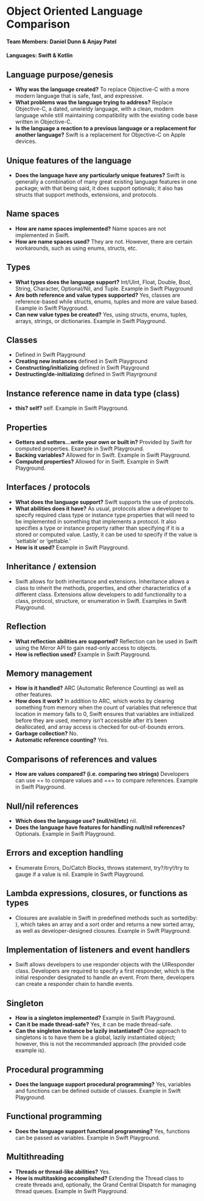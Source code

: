 # Object Oriented Language Comparison
#### Team Members: Daniel Dunn & Anjay Patel
#### Languages: Swift & Kotlin

## Language purpose/genesis
  * __Why was the language created?__ To replace Objective-C with a more modern language that is safe, fast, and expressive.
  * __What problems was the language trying to address?__ Replace Objective-C, a dated, unwieldy language, with a clean, modern language while still maintaining compatibility with the existing code base written in Objective-C.
  * __Is the language a reaction to a previous language or a replacement for another language?__ Swift is a replacement for Objective-C on Apple devices. 
## Unique features of the language
  * __Does the language have any particularly unique features?__ Swift is generally a combination of many great existing language features in one package; with that being said, it does support optionals; it also has structs that support methods, extensions, and protocols.
## Name spaces
  * __How are name spaces implemented?__ Name spaces are not implemented in Swift.
  * __How are name spaces used?__ They are not. However, there are certain workarounds, such as using enums, structs, etc.
## Types
  * __What types does the language support?__ Int/UInt, Float, Double, Bool, String, Character, Optional/Nil, and Tuple. Example in Swift Playground
  * __Are both reference and value types supported?__ Yes, classes are reference-based while structs, enums, tuples and more are value based. Example in Swift Playground.
  * __Can new value types be created?__ Yes, using structs, enums, tuples, arrays, strings, or dictionaries. Example in Swift Playground.
## Classes
  * Defined in Swift Playground
  * __Creating new instances__ defined in Swift Playground
  * __Constructing/initializing__ defined in Swift Playground
  * __Destructing/de-initializing__ defined in Swift Playrground
## Instance reference name in data type (class)
  * __this? self?__ self. Example in Swift Playground.
## Properties
  * __Getters and setters…write your own or built in?__ Provided by Swift for computed properties. Example in Swift Playground.
  * __Backing variables?__ Allowed for in Swift. Example in Swift Playground.
  * __Computed properties?__ Allowed for in Swift. Example in Swift Playground.
## Interfaces / protocols
  * __What does the language support?__ Swift supports the use of protocols.
  * __What abilities does it have?__ As usual, protocols allow a developer to specify required class type or instance type properties that will need to be implemented in something that implements a protocol. It also specifies a type or instance property rather than specifying if it is a stored or computed value. Lastly, it can be used to specify if the value is ‘settable’ or ‘gettable.’
  * __How is it used?__ Example in Swift Playground.
## Inheritance / extension
  * Swift allows for both inheritance and extensions. Inheritance allows a class to inherit the methods, properties, and other characteristics of a different class. Extensions allow developers to add functionality to a class, protocol, structure, or enumeration in Swift. Examples in Swift Playground.
## Reflection
  * __What reflection abilities are supported?__ Reflection can be used in Swift using the Mirror API to gain read-only access to objects.
  * __How is reflection used?__ Example in Swift Playground.
## Memory management
  * __How is it handled?__ ARC (Automatic Reference Counting) as well as other features.
  * __How does it work?__ In addition to ARC, which works by clearing something from memory when the count of variables that reference that location in memory falls to 0, Swift ensures that variables are initialized before they are used, memory isn’t accessible after it’s been deallocated, and array access is checked for out-of-bounds errors.
  * __Garbage collection?__ No.
  * __Automatic reference counting?__ Yes.
## Comparisons of references and values
  * __How are values compared? (i.e. comparing two strings)__ Developers can use == to compare values and === to compare references. Example in Swift Playground.
## Null/nil references
  * __Which does the language use? (null/nil/etc)__ nil.
  * __Does the language have features for handling null/nil references?__ Optionals. Example in Swift Playground.
## Errors and exception handling
  * Enumerate Errors, Do/Catch Blocks, throws statement, try?/try!/try to gauge if a value is nil. Example in Swift Playground.
## Lambda expressions, closures, or functions as types
  * Closures are available in Swift in predefined methods such as sorted(by: ), which takes an array and a sort order and returns a new sorted array, as well as developer-designed closures. Example in Swift Playground.
## Implementation of listeners and event handlers
  * Swift allows developers to use responder objects with the UIResponder class. Developers are required to specify a first responder, which is the initial responder designated to handle an event. From there, developers can create a responder chain to handle events.
## Singleton
  * __How is a singleton implemented?__ Example in Swift Playground.
  * __Can it be made thread-safe?__ Yes, it can be made thread-safe.
  * __Can the singleton instance be lazily instantiated?__ One approach to singletons is to have them be a global, lazily instantiated object; however, this is not the recommended approach (the provided code example is).
## Procedural programming
  * __Does the language support procedural programming?__ Yes, variables and functions can be defined outside of classes. Example in Swift Playground.
## Functional programming
  * __Does the language support functional programming?__ Yes, functions can be passed as variables. Example in Swift Playground.
## Multithreading
  * __Threads or thread-like abilities?__ Yes.
  * __How is multitasking accomplished?__ Extending the Thread class to create threads and, optionally, the Grand Central Dispatch for managing thread queues. Example in Swift Playground.
